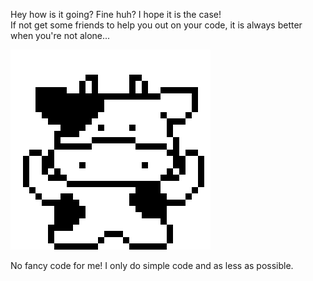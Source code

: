 Hey how is it going? Fine huh? I hope it is the case! \
If not get some friends to help you out on your code, it is always better when you're not alone...

![MooMoo LOGO](/MEUH.gif) 

No fancy code for me! I only do simple code and as less as possible.

<!--
**JeComtempleDuCodeSource/JeComtempleDuCodeSource** is a ✨ _special_ ✨ repository because its `README.md` (this file) appears on your GitHub profile.
-->

